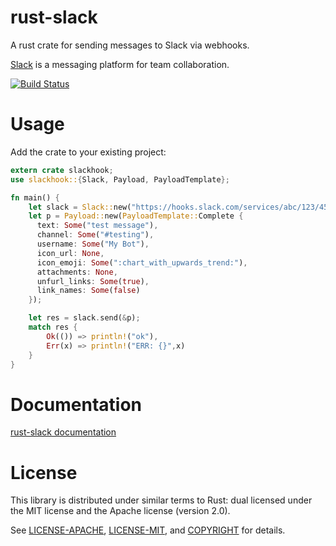 # rust-slack

A rust crate for sending messages to Slack via webhooks.

[Slack](https://slack.com/) is a messaging platform for team collaboration.

[![Build Status](https://travis-ci.org/frostly/rust-slack.png?branch=master)](https://travis-ci.org/frostly/rust-slack)

# Usage

Add the crate to your existing project:

```rust
extern crate slackhook;
use slackhook::{Slack, Payload, PayloadTemplate};

fn main() {
    let slack = Slack::new("https://hooks.slack.com/services/abc/123/45z");
    let p = Payload::new(PayloadTemplate::Complete {
      text: Some("test message"),
      channel: Some("#testing"),
      username: Some("My Bot"),
      icon_url: None,
      icon_emoji: Some(":chart_with_upwards_trend:"),
      attachments: None,
      unfurl_links: Some(true),
      link_names: Some(false)
    });

    let res = slack.send(&p);
    match res {
        Ok(()) => println!("ok"),
        Err(x) => println!("ERR: {}",x)
    }
}
```

# Documentation

[rust-slack documentation](http://open.frostly.com/rust-slack)

# License

This library is distributed under similar terms to Rust: dual licensed under the MIT license and the Apache license (version 2.0).

See [LICENSE-APACHE](LICENSE-APACHE), [LICENSE-MIT](LICENSE-MIT), and [COPYRIGHT](COPYRIGHT) for details.
